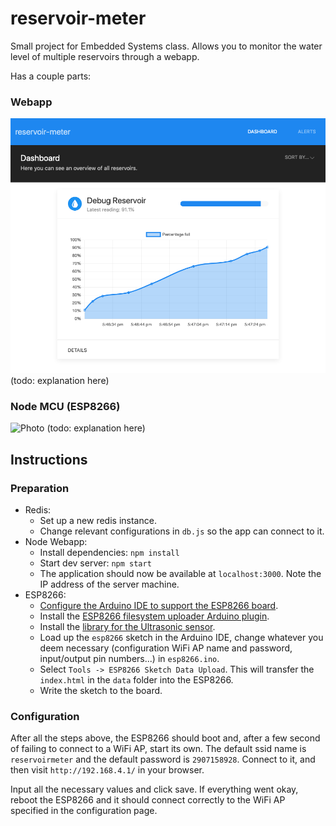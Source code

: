 # reservoir-meter
Small project for Embedded Systems class. Allows you to monitor the water level of multiple reservoirs through a webapp.

Has a couple parts:

### Webapp
![Screenshot](readme-screenshot.png)
(todo: explanation here)

### Node MCU (ESP8266)
![Photo](readme-photo.png)
(todo: explanation here)

## Instructions
### Preparation
- Redis:
    - Set up a new redis instance.
    - Change relevant configurations in `db.js` so the app can connect to it.
- Node Webapp:
    - Install dependencies: `npm install`
    - Start dev server: `npm start`
    - The application should now be available at `localhost:3000`. Note the IP address of the server machine.
- ESP8266:
    - [Configure the Arduino IDE to support the ESP8266 board](https://github.com/esp8266/Arduino).
    - Install the [ESP8266 filesystem uploader Arduino plugin](https://github.com/esp8266/arduino-esp8266fs-plugin/).
    - Install the [library for the Ultrasonic sensor](https://github.com/filipeflop/Ultrasonic).
    - Load up the `esp8266` sketch in the Arduino IDE, change whatever you deem necessary (configuration WiFi AP name and password, input/output pin numbers...) in `esp8266.ino`.
    - Select `Tools -> ESP8266 Sketch Data Upload`. This will transfer the `index.html` in the `data` folder into the ESP8266.
    - Write the sketch to the board.

### Configuration
After all the steps above, the ESP8266 should boot and, after a few second of failing to connect to a WiFi AP, start its own. The default ssid name is `reservoirmeter` and the default password is `2907158928`. Connect to it, and then visit `http://192.168.4.1/` in your browser.

Input all the necessary values and click save. If everything went okay, reboot the ESP8266 and it should connect correctly to the WiFi AP specified in the configuration page.
